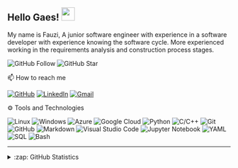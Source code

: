 ## Hello Gaes! <img src="https://raw.githubusercontent.com/MartinHeinz/MartinHeinz/master/wave.gif" width="30px">

My name is Fauzi, A junior software engineer with experience in a software developer with experience knowing the software cycle. More experienced working in the requirements analysis and construction process stages.

![GitHub Follow](https://img.shields.io/github/followers/fauzirpl.svg?style=social&label=Follow)
![GitHub Star](https://img.shields.io/github/stars/fauzirpl?affiliations=OWNER%2CCOLLABORATOR&style=social&label=Star)

📫 How to reach me

[![GitHub](https://img.shields.io/badge/--github?label=Github&logo=GitHub&style=social)](https://github.com/fauzirpl)
[![LinkedIn](https://img.shields.io/badge/--linkedin?label=LinkedIn&logo=LinkedIn&style=social)](https://www.linkedin.com/in/fauzirpl)
[![Gmail](https://img.shields.io/badge/--linkedin?label=Gmail&logo=gmail&style=social)](mailto:fauzijuventini@gmail.com)

⚙ Tools and Technologies

![Linux](https://img.shields.io/badge/-Linux-333333?style=flat&logo=linux)
![Windows](https://img.shields.io/badge/-Windows-333333?style=flat&logo=windows)
![Azure](https://img.shields.io/badge/-Azure%20Cloud-333333?style=flat&logo=azure)
![Google Cloud](https://img.shields.io/badge/-Google%20Cloud-333333?style=flat&logo=google-cloud)
![Python](https://img.shields.io/badge/-Python-333333?style=flat&logo=python)
![C/C++](https://img.shields.io/badge/-C/C++-333333?style=flat&logo=c)
![Git](https://img.shields.io/badge/-Git-333333?style=flat&logo=git)
![GitHub](https://img.shields.io/badge/-GitHub-333333?style=flat&logo=github)
![Markdown](https://img.shields.io/badge/-Markdown-333333?style=flat&logo=markdown)
![Visual Studio Code](https://img.shields.io/badge/-Visual%20Studio%20Code-333333?style=flat&logo=visual-studio-code&logoColor=007ACC)
![Jupyter Notebook](https://img.shields.io/badge/-Jupyter%20Notebook-333333?style=flat&logo=jupyter)
![YAML](https://img.shields.io/badge/-YAML-333333)
![SQL](https://img.shields.io/badge/-SQL-333333?style=flat)
![Bash](https://img.shields.io/badge/-Bash-333333?style=flat)

<hr>

<details close>
<summary>:zap: GitHub Statistics</summary>
  <img src="https://github-readme-stats.vercel.app/api?username=fauzirpl&show_icons=true&theme=nord" width="400px">
</details>
